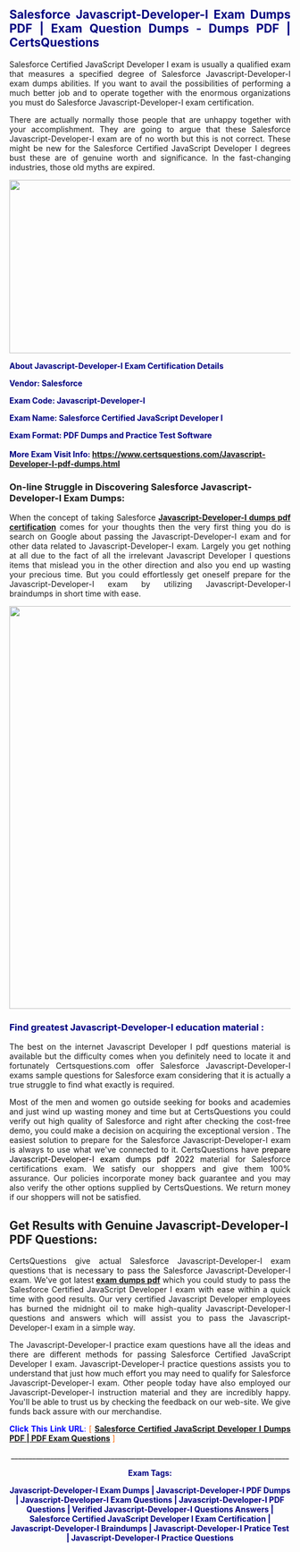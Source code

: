 <h2 style="text-align: justify;"><span style="color: #000080;">Salesforce Javascript-Developer-I Exam Dumps PDF | Exam Question Dumps - Dumps PDF | CertsQuestions</span></h2>
<p style="text-align: justify;">Salesforce Certified JavaScript Developer I exam is usually a qualified exam that measures a specified degree of Salesforce  Javascript-Developer-I exam dumps abilities. If you want to avail the possibilities of performing a much better job and to operate together with the enormous organizations you must do Salesforce Javascript-Developer-I exam certification.</p>
<p style="text-align: justify;">There are actually normally those people that are unhappy together with your accomplishment. They are going to argue that these Salesforce  Javascript-Developer-I exam are of no worth but this is not correct. These might be new for the Salesforce Certified JavaScript Developer I degrees bust these are of genuine worth and significance. In the fast-changing industries, those old myths are expired.</p>
<p><img style="display: block; margin-left: auto; margin-right: auto;" src="https://i.imgur.com/eaP4ae9.png" width="840" height="310" /></p>
<p><span style="color: #000080;"><strong>About Javascript-Developer-I Exam Certification Details</strong></span></p>
<p><span style="color: #000080;"><strong>Vendor: Salesforce<br /></strong></span></p>
<p><span style="color: #000080;"><strong>Exam Code: Javascript-Developer-I</strong></span></p>
<p><span style="color: #000080;"><strong>Exam Name: Salesforce Certified JavaScript Developer I</strong></span></p>
<p><span style="color: #000080;"><strong>Exam Format: PDF Dumps and Practice Test Software<br /><br />More Exam Visit Info: <span style="color: #ff6600;"><a href="https://www.certsquestions.com/Javascript-Developer-I-pdf-dumps.html">https://www.certsquestions.com/Javascript-Developer-I-pdf-dumps.html</a></span></strong></span></p>
<h3>On-line Struggle in Discovering Salesforce Javascript-Developer-I Exam Dumps:</h3>
<p style="text-align: justify;">When the concept of taking Salesforce <a href="https://www.certsquestions.com/Javascript-Developer-I-pdf-dumps.html"><strong> Javascript-Developer-I dumps pdf certification</strong></a> comes for your thoughts then the very first thing you do is search on Google about passing the Javascript-Developer-I exam and for other data related to Javascript-Developer-I exam. Largely you get nothing at all due to the fact of all the irrelevant Javascript Developer I questions items that mislead you in the other direction and also you end up wasting your precious time. But you could effortlessly get oneself prepare for the Javascript-Developer-I exam by utilizing Javascript-Developer-I braindumps in short time with ease.</p>
<p><a href="https://www.certsquestions.com/Javascript-Developer-I-pdf-dumps.html"><img style="display: block; margin-left: auto; margin-right: auto;" src="https://i.imgur.com/pxhoKQ2.png" width="720" /></a></p>
<h3><span style="color: #000080;">Find greatest  Javascript-Developer-I education material :</span></h3>
<p style="text-align: justify;">The best on the internet Javascript Developer I pdf questions material is available but the difficulty comes when you definitely need to locate it and fortunately Certsquestions.com offer Salesforce Javascript-Developer-I exams sample questions for Salesforce  exam considering that it is actually a true struggle to find what exactly is required.</p>
<p style="text-align: justify;">Most of the men and women go outside seeking for books and academies and just wind up wasting money and time but at CertsQuestions you could verify out high quality of Salesforce  and right after checking the cost-free demo, you could make a decision on acquiring the exceptional version . The easiest solution to prepare for the Salesforce Javascript-Developer-I exam is always to use what we've connected to it. CertsQuestions have <span style="color: #000000;">prepare Javascript-Developer-I exam dumps pdf 2022</span> material for Salesforce certifications exam. We satisfy our shoppers and give them 100% assurance. Our policies incorporate money back guarantee and you may also verify the other options supplied by CertsQuestions. We return money if our shoppers will not be satisfied.</p>
<h2>Get Results with Genuine Javascript-Developer-I PDF Questions:</h2>
<p style="text-align: justify;">CertsQuestions give actual Salesforce Javascript-Developer-I exam questions that is necessary to pass the Salesforce  Javascript-Developer-I exam. We've got latest<strong>&nbsp;<a href="https://www.certsquestions.com/">exam dumps pdf</a></strong>&nbsp;which you could study to pass the Salesforce Certified JavaScript Developer I exam with ease within a quick time with good results. Our very certified Javascript Developer employees has burned the midnight oil to make high-quality Javascript-Developer-I questions and answers which will assist you to pass the Javascript-Developer-I exam in a simple way.</p>
<p style="text-align: justify;">The Javascript-Developer-I practice exam questions have all the ideas and there are different methods for passing Salesforce Certified JavaScript Developer I exam. Javascript-Developer-I practice questions assists you to understand that just how much effort you may need to qualify for Salesforce  Javascript-Developer-I exam. Other people today have also employed our Javascript-Developer-I instruction material and they are incredibly happy. You'll be able to trust us by checking the feedback on our web-site. We give funds back assure with our merchandise.</p>
<p style="text-align: justify;"><span style="color: #0000ff;"><strong>Click This Link URL</strong>:</span> <span style="color: #ff6600;">[ <strong><a href="https://www.certsquestions.com/javascript-developer-certification.html">Salesforce Certified JavaScript Developer I Dumps PDF | PDF Exam Questions</a></strong> ]</span></p>
<p style="text-align: center;">______________________________________________________________________________</p>
<p style="text-align: center;"><span style="color: #000080;"><strong>Exam Tags:</strong></span></p>
<p style="text-align: center;"><span style="color: #000080;"><strong>Javascript-Developer-I Exam Dumps | Javascript-Developer-I PDF Dumps | Javascript-Developer-I Exam Questions | Javascript-Developer-I PDF Questions | Verified Javascript-Developer-I Questions Answers | Salesforce Certified JavaScript Developer I Exam Certification | Javascript-Developer-I Braindumps | Javascript-Developer-I Pratice Test | Javascript-Developer-I Practice Questions</strong></span></p>
